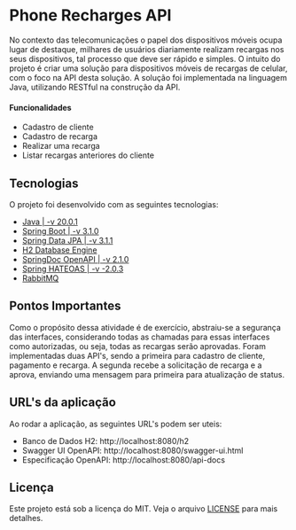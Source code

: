 # Phone Recharges API
No contexto das telecomunicações o papel dos dispositivos móveis ocupa lugar de destaque, milhares de usuários diariamente realizam recargas nos seus dispositivos, tal processo que deve ser rápido e simples. O intuito do projeto é criar uma solução para dispositivos móveis de recargas de celular, com o foco na API desta solução. A solução foi implementada na linguagem Java, utilizando RESTful na construção da API.

#### Funcionalidades
  - Cadastro de cliente
  - Cadastro de recarga
  - Realizar uma recarga
  - Listar recargas anteriores do cliente

## Tecnologias
O projeto foi desenvolvido com as seguintes tecnologias:
  - [Java | -v 20.0.1](https://www.oracle.com/java/technologies/downloads/#java20)
  - [Spring Boot | -v 3.1.0](https://spring.io/projects/spring-boot)
  - [Spring Data JPA | -v 3.1.1](https://spring.io/projects/spring-data-jpa)
  - [H2 Database Engine](https://www.h2database.com/html/main.html)
  - [SpringDoc OpenAPI | -v 2.1.0](https://springdoc.org/v2/)
  - [Spring HATEOAS | -v -2.0.3](https://spring.io/projects/spring-hateoas)
  - [RabbitMQ](https://www.rabbitmq.com/)

## Pontos Importantes
Como o propósito dessa atividade é de exercício, abstraiu-se a segurança das interfaces, considerando todas as chamadas para essas interfaces como autorizadas, ou seja, todas as recargas serão aprovadas.
Foram implementadas duas API's, sendo a primeira para cadastro de cliente, pagamento e recarga. A segunda recebe a solicitação de recarga e a aprova, enviando uma mensagem para primeira para atualização de status.

## URL's da aplicação
Ao rodar a aplicação, as seguintes URL's podem ser uteis:
  - Banco de Dados H2: http://localhost:8080/h2
  - Swagger UI OpenAPI: http://localhost:8080/swagger-ui.html
  - Especificação OpenAPI: http://localhost:8080/api-docs

## Licença 
Este projeto está sob a licença do MIT. Veja o arquivo [LICENSE](/LICENSE) para mais detalhes.

